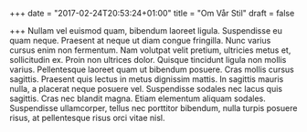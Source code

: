 +++
date = "2017-02-24T20:53:24+01:00"
title = "Om Vår Stil"
draft = false

+++
Nullam vel euismod quam, bibendum laoreet ligula. Suspendisse eu quam neque. Praesent at neque ut diam congue fringilla. Nunc varius cursus enim non fermentum. Nam volutpat velit pretium, ultricies metus et, sollicitudin ex. Proin non ultrices dolor. Quisque tincidunt ligula non mollis varius. Pellentesque laoreet quam ut bibendum posuere. Cras mollis cursus sagittis. Praesent quis lectus in metus dignissim mattis. In sagittis mauris nulla, a placerat neque posuere vel. Suspendisse sodales nec lacus quis sagittis. Cras nec blandit magna. Etiam elementum aliquam sodales. Suspendisse ullamcorper, tellus nec porttitor bibendum, nulla turpis posuere risus, at pellentesque risus orci vitae nisl.